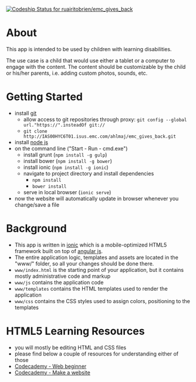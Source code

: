 [ ![Codeship Status for ruairitobrien/emc_gives_back](https://codeship.com/projects/03a3f540-670a-0133-443a-4ec2c5b447b8/status?branch=master)](https://codeship.com/projects/114014)

# About

This app is intended to be used by children with learning disabilities.

The use case is a child that would use either a tablet or a computer to engage with the content. The content should be customizable by the child or his/her parents, i.e. adding custom photos, sounds, etc.

# Getting Started
* install [git](http://git-scm.com/downloads)
    * allow access to git repositories through proxy: 
        `git config --global url."https://".insteadOf git://`
    * `git clone http://IAS00HYC6T01.isus.emc.com/ahlmaj/emc_gives_back.git`
* install [node js](https://nodejs.org/)
* on the command line ("Start - Run - cmd.exe")
    * install grunt (`npm install -g gulp`)
    * install bower (`npm install -g bower`)
    * install ionic (`npm install -g ionic`)
    * navigate to project directory and install dependencies
        * `npm install`
        * `bower install`
    * serve in local browser (`ionic serve`)
* now the website will automatically update in browser whenever you change/save a file


# Background
* This app is written in [ionic](http://ionicframework.com/) which is a mobile-optimized HTML5 framework built on top of [angular js](https://angularjs.org/).
* The entire application logic, templates and assets are located in the "www/" folder, so all your changes should be done there.
* `www/index.html` is the starting point of your application, but it contains mostly administrative code and markup
* `www/js` contains the application code
* `www/templates` contains the HTML templates used to render the application
* `www/css` contains the CSS styles used to assign colors, positioning to the templates


# HTML5 Learning Resources
* you will mostly be editing HTML and CSS files
* please find below a couple of resources for understanding either of those
* [Codecademy - Web beginner](http://www.codecademy.com/courses/web-beginner-en-HZA3b/)
* [Codecademy - Make a website](http://www.codecademy.com/en/skills/make-a-website/)


